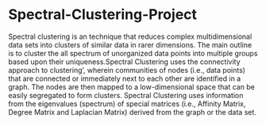 # Spectral-Clustering-Project
Spectral clustering is an technique that reduces complex multidimensional data
sets into clusters of similar data in rarer dimensions. The main outline is to
cluster the all spectrum of unorganized data points into multiple groups based upon
their uniqueness.Spectral Clustering uses the connectivity approach to clustering’,
wherein communities of nodes (i.e., data points) that are connected or immediately
next to each other are identified in a graph. The nodes are then mapped to a
low-dimensional space that can be easily segregated to form clusters. Spectral
Clustering uses information from the eigenvalues (spectrum) of special matrices
(i.e., Affinity Matrix, Degree Matrix and Laplacian Matrix) derived from the graph
or the data set.
